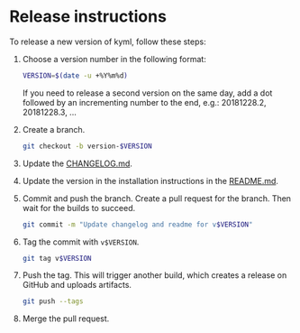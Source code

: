 # Release instructions

To release a new version of kyml, follow these steps:

1. Choose a version number in the following format:

   ```sh
   VERSION=$(date -u +%Y%m%d)
   ```

   If you need to release a second version on the same day, add a dot followed by an incrementing number to the end, e.g.: 20181228.2, 20181228.3, ...

1. Create a branch.

   ```sh
   git checkout -b version-$VERSION
   ```

1. Update the [CHANGELOG.md](../CHANGELOG.md).

1. Update the version in the installation instructions in the [README.md](../README.md).

1. Commit and push the branch. Create a pull request for the branch. Then wait for the builds to succeed.

   ```sh
   git commit -m "Update changelog and readme for v$VERSION"
   ```

1. Tag the commit with `v$VERSION`.

   ```sh
   git tag v$VERSION
   ```

1. Push the tag. This will trigger another build, which creates a release on GitHub and uploads artifacts.

   ```sh
   git push --tags
   ```

1. Merge the pull request.
